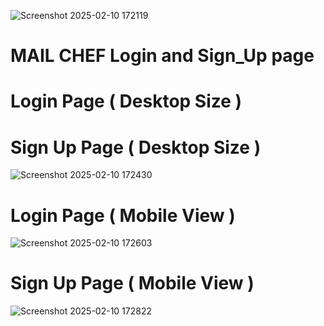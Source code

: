 ![Screenshot 2025-02-10 172119](https://github.com/user-attachments/assets/602aac55-be65-447c-acae-6bc16b156227)
# MAIL CHEF Login and Sign_Up page

# Login Page ( Desktop Size )



# Sign Up Page ( Desktop Size )

![Screenshot 2025-02-10 172430](https://github.com/user-attachments/assets/5a806b89-a9c5-47ac-b6ab-33c262c40e72)


# Login Page ( Mobile View ) 

![Screenshot 2025-02-10 172603](https://github.com/user-attachments/assets/30e2e179-27c0-491c-82f7-6ffdfc5961aa)


# Sign Up Page ( Mobile View )

![Screenshot 2025-02-10 172822](https://github.com/user-attachments/assets/17d114bf-493b-4c5a-a91b-40db07aafe4b)

